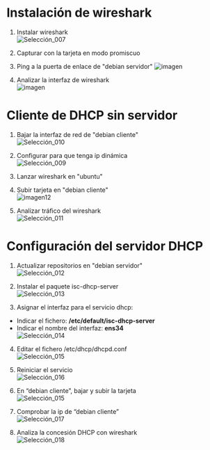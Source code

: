 # Instalación de wireshark
1. Instalar wireshark  
  ![Selección_007](https://github.com/user-attachments/assets/5a2d5ba2-f502-4df6-ac3b-8e8bf64a9fc2)

2. Capturar con la tarjeta en modo promiscuo  
3. Ping a la puerta de enlace de "debian servidor" 
![imagen](https://github.com/user-attachments/assets/67d00e23-0a8f-437a-a9a5-b920865142a6)

4. Analizar la interfaz de wireshark  
![imagen](https://github.com/user-attachments/assets/278d9be5-73e4-42f2-bda5-1e3b3722bb6b)

# Cliente de DHCP sin servidor
1. Bajar la interfaz de red de "debian cliente"  
![Selección_010](https://github.com/user-attachments/assets/6375dbd7-cc7f-4b01-a349-a152e167cdbb)

2. Configurar para que tenga ip dinámica  
![Selección_009](https://github.com/user-attachments/assets/21a3874d-2471-4a7a-a0a0-510395f1003d)

4. Lanzar wireshark en "ubuntu"  

5. Subir tarjeta en "debian cliente"  
![imagen12](https://github.com/user-attachments/assets/b05da09d-20d6-48f2-9e84-45117539fab3)

6. Analizar tráfico del wireshark  
![Selección_011](https://github.com/user-attachments/assets/65e719e3-ea21-4656-9b3f-0cea7ab39b82)

# Configuración del servidor DHCP
1. Actualizar repositorios en "debian servidor"  
![Selección_012](https://github.com/user-attachments/assets/efcfd4fd-a337-46b8-91c9-81195c5a37f1)

2. Instalar el paquete isc-dhcp-server  
![Selección_013](https://github.com/user-attachments/assets/b2ddcc7f-193c-4a8c-a220-6e28c9d04536)

3. Asignar el interfaz para el servicio dhcp:  
  - Indicar el fichero: **/etc/default/isc-dhcp-server**  
  - Indicar el nombre del  interfaz: **ens34**  
![Selección_014](https://github.com/user-attachments/assets/686afbd6-eacf-4c58-bdef-73f9b8332674)

4. Editar el fichero /etc/dhcp/dhcpd.conf  
![Selección_015](https://github.com/user-attachments/assets/7cec988e-eaaa-4911-a445-58e237a72c61)

5. Reiniciar el servicio  
![Selección_016](https://github.com/user-attachments/assets/93b3e152-81ab-4c78-ad69-db6945b8af04)

6. En “debian cliente”, bajar y subir la tarjeta  
![Selección_015](https://github.com/user-attachments/assets/56e55dca-ebc5-4c39-9de4-0d1bc125b721)

7. Comprobar la ip de “debian cliente”  
![Selección_017](https://github.com/user-attachments/assets/3eb4485b-c8f3-4654-b34e-1896be3a3006)

8. Analiza la concesión DHCP con wireshark  
![Selección_018](https://github.com/user-attachments/assets/cd6896a1-0850-4034-8513-62fed1d13778)
